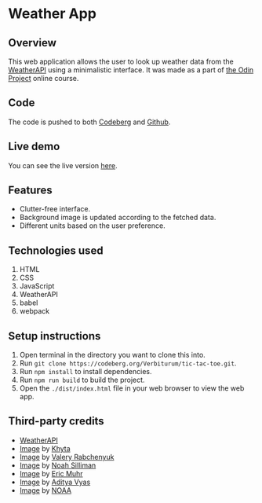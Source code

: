 # Weather App
## Overview
This web application allows the user to look up weather data from the [WeatherAPI](https://www.weatherapi.com/docs/) using a minimalistic interface. It was made as a part of [the Odin Project](https://www.theodinproject.com/lessons/node-path-javascript-weather-app) online course.

## Code 
The code is pushed to both [Codeberg](https://codeberg.org/Verbiturum/weather-app) and [Github](https://github.com/verbey/weather-app).

## Live demo
You can see the live version [here](https://verbiturum.codeberg.page/weather-app/). 

## Features
- Clutter-free interface.
- Background image is updated according to the fetched data.
- Different units based on the user preference.

## Technologies used
1. HTML 
2. CSS 
3. JavaScript 
4. WeatherAPI 
5. babel
6. webpack

## Setup instructions
1. Open terminal in the directory you want to clone this into.
2. Run `git clone https://codeberg.org/Verbiturum/tic-tac-toe.git`.
3. Run `npm install` to install dependencies.
4. Run `npm run build` to build the project.
5. Open the `./dist/index.html` file in your web browser to view the web app.

## Third-party credits
- [WeatherAPI](https://www.weatherapi.com/docs/)
- [Image](https://unsplash.com/photos/ZEDjKAuS8u0) by [Khyta](https://unsplash.com/@khyta)
- [Image](https://unsplash.com/photos/j5rN_3wBy3E) by [Valery Rabchenyuk](https://unsplash.com/@v2306)
- [Image](https://unsplash.com/photos/i2J9jnvaAbU) by [Noah Silliman](https://unsplash.com/@noahsilliman)
- [Image](https://unsplash.com/photos/Fs-bcmsV-hA) by [Eric Muhr](https://unsplash.com/@ericmuhr)
- [Image](https://unsplash.com/photos/PzhmEp_aDU4) by [Aditya Vyas](https://unsplash.com/@aditya1702)
- [Image](https://unsplash.com/photos/99F4mC79j1I) by [NOAA](https://unsplash.com/@noaa)